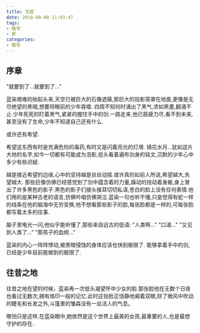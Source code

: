 ```yaml
---
title: 无题
date: 2018-08-08 11:03:47
tags:
- 瞎写
- 爱
categories:
- 瞎写
---
```

## 序章
"就要到了...就要到了..."

蓝染艰难的抬起头来,天空已被巨大的石像遮蔽,那巨大的投影笼罩在地面,更像是无尽绝望的黑暗,想要将眼前的少年吞噬.
四周不知何时涌出了黑气,浓如黑墨,翻涌不止.少年死死的盯着黑气,紧紧的握住手中的剑.一路走来,他已筋疲力尽,看不到未来,甚至没有了生命,少年不知道自己还有什么.

或许还有希望.
<!-- more -->
希望这东西有时是充满危险的毒药,有时又是闪着亮光的灯塔.
镜花水月...犹如这片大地的名字,如今一切都有可能成为泡影,低头看着遍布剑身的铭文,沉默的少年心中多少有些迟疑.

越是接近希望的边缘,心中的坚持越是丝丝动摇.或许真的如前人所说,希望越大,失望越大.
那些巨像仿佛已经感觉到了剑中蕴含着的力量,躁动的扭动着身躯,身上冒出了许多黑色的影子.黑色的影子们接头接耳切切私语,苍白的脸上没有任何表情.他们用的是某种古老的语言,仿佛吟唱仿佛哭泣.蓝染一句也听不懂,只是觉得有蛇一样的线条在他的脑海中无穷变换,他不想看那些影子的脸,每张脸都是一样的,可每张脸都写着太多的往事.

脑子里电光一闪,他似乎能听懂了,那些来自远古的低语:
"人类啊..."
"口渴..."
"又见到人类了..."
"那孩子的血统..."

蓝染的内心一阵阵悸动,被黑暗侵蚀的身体应该也快到极限了.
能够拿着手中的剑,已经是少年目前能做到的极限了.

## 往昔之地

往昔之地在望的时候，蓝染再一次低头凝望怀中少女的脸.那张脸他在无数个日夜也看过无数次,拥有烙印一般的记忆.此时这张脸正恬静地阖着双眼,除了微风中吹动的睫毛和长发之外,斗篷里的雏森没有一丝活人的气息。

哪怕只是这样,在蓝染眼中,她依然是这个世界上最美的女孩,最重要的人,也是最想守护的存在.

